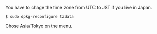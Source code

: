 You have to chage the time zone from UTC to JST if you live in Japan.

```
$ sudo dpkg-reconfigure tzdata
```
Chose Asia/Tokyo on the menu.


